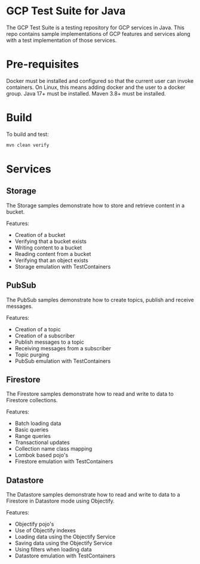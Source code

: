 # GCP Test Suite for Java

The GCP Test Suite is a testing repository for GCP services in Java.
This repo contains sample implementations of GCP features and services along with a test implementation of
those services.

# Pre-requisites

Docker must be installed and configured so that the current user can invoke containers. On Linux, this means adding
docker and the user to a docker group.
Java 17+ must be installed.
Maven 3.8+ must be installed.

# Build
To build and test:
```bash
mvn clean verify
```

# Services

## Storage
The Storage samples demonstrate how to store and retrieve content in a bucket.

Features:
* Creation of a bucket
* Verifying that a bucket exists
* Writing content to a bucket
* Reading content from a bucket
* Verifying that an object exists
* Storage emulation with TestContainers

## PubSub
The PubSub samples demonstrate how to create topics, publish and receive messages.

Features:
* Creation of a topic
* Creation of a subscriber
* Publish messages to a topic
* Receiving messages from a subscriber
* Topic purging
* PubSub emulation with TestContainers

## Firestore
The Firestore samples demonstrate how to read and write to data to Firestore collections.

Features:
* Batch loading data
* Basic queries
* Range queries
* Transactional updates
* Collection name class mapping
* Lombok based pojo's
* Firestore emulation with TestContainers

## Datastore
The Datastore samples demonstrate how to read and write to data to a Firestore in Datastore mode using Objectify.

Features:
* Objectify pojo's
* Use of Objectify indexes
* Loading data using the Objectify Service
* Saving data using the Objectify Service
* Using filters when loading data
* Datastore emulation with TestContainers